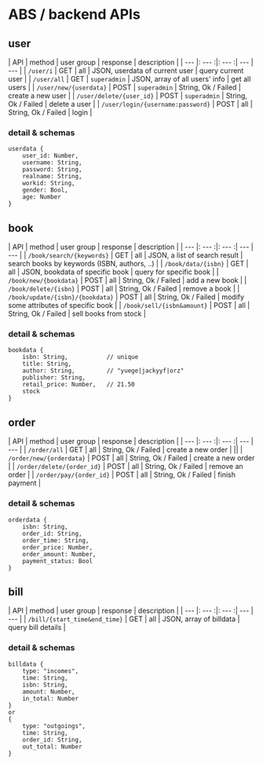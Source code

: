 # ABS / backend APIs

## user

| API | method | user group | response | description |
| --- |: --- :|: --- :| --- | --- |
| `/user/i` | GET | all | JSON, userdata of current user | query current user |
| `/user/all` | GET | `superadmin` | JSON, array of all users' info | get all users |
| `/user/new/{userdata}` | POST | `superadmin` | String, Ok / Failed | create a new user |
| `/user/delete/{user_id}` | POST | `superadmin` | String, Ok / Failed | delete a user |
| `/user/login/{username:password}` | POST | all | String, Ok / Failed | login |

### detail & schemas

	userdata {
		user_id: Number,
		username: String,
		password: String,
		realname: String,
		workid: String,
		gender: Bool,
		age: Number
	}

## book

| API | method | user group | response | description |
| --- |: --- :|: --- :| --- | --- |
| `/book/search/{keywords}` | GET | all | JSON, a list of search result | search books by keywords (ISBN, authors, ..) |
| `/book/data/{isbn}` | GET | all | JSON, bookdata of specific book | query for specific book |
| `/book/new/{bookdata}` | POST | all | String, Ok / Failed | add a new book |
| `/book/delete/{isbn}` | POST | all | String, Ok / Failed | remove a book |
| `/book/update/{isbn}/{bookdata}` | POST | all | String, Ok / Failed | modify some attributes of specific book |
| `/book/sell/{isbn&amount}` | POST | all | String, Ok / Failed | sell books from stock |

### detail & schemas

	bookdata {
		isbn: String,			// unique
		title: String,
		author: String,			// "yuege|jackyyf|orz"
		publisher: String,
		retail_price: Number,	// 21.50
		stock
	}

## order

| API | method | user group | response | description |
| --- |: --- :|: --- :| --- | --- |
| `/order/all` | GET | all | String, Ok / Failed | create a new order |
||
| `/order/new/{orderdata}` | POST | all | String, Ok / Failed | create a new order |
| `/order/delete/{order_id}` | POST | all | String, Ok / Failed | remove an order |
| `/order/pay/{order_id}` | POST | all | String, Ok / Failed | finish payment |

### detail & schemas

	orderdata {
		isbn: String,
		order_id: String,
		order_time: String,
		order_price: Number,
		order_amount: Number,
		payment_status: Bool
	}

## bill

| API | method | user group | response | description |
| --- |: --- :|: --- :| --- | --- |
| `/bill/{start_time&end_time}` | GET | all | JSON, array of billdata | query bill details |

### detail & schemas

	billdata {
		type: "incomes",
		time: String,
		isbn: String,
		amount: Number,
		in_total: Number
	}
	or 
	{
		type: "outgoings",
		time: String,
		order_id: String,
		out_total: Number
	}